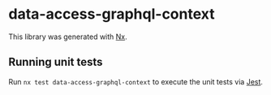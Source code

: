 # data-access-graphql-context

This library was generated with [Nx](https://nx.dev).

## Running unit tests

Run `nx test data-access-graphql-context` to execute the unit tests via [Jest](https://jestjs.io).

